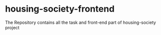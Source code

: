 # housing-society-frontend
The Repository contains all the task and front-end part of housing-society project
